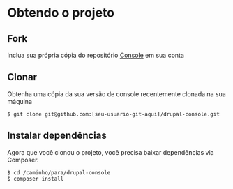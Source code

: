 # Obtendo o projeto

## Fork
Inclua sua própria cópia do repositório [Console](https://github.com/hechoendrupal/drupal-console/fork) em sua conta

## Clonar
Obtenha uma cópia da sua versão de console recentemente clonada na sua máquina
```
$ git clone git@github.com:[seu-usuario-git-aqui]/drupal-console.git
```

## Instalar dependências
Agora que você clonou o projeto, você precisa baixar dependências via Composer.

```
$ cd /caminho/para/drupal-console
$ composer install
```
